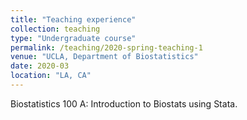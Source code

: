 ```yaml
---
title: "Teaching experience"
collection: teaching
type: "Undergraduate course"
permalink: /teaching/2020-spring-teaching-1
venue: "UCLA, Department of Biostatistics"
date: 2020-03
location: "LA, CA"
---
```


Biostatistics 100 A: Introduction to Biostats using Stata.
